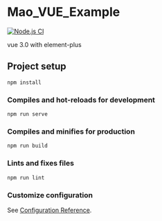 # Mao_VUE_Example

[![Node.js CI](https://github.com/MaoJianwei/Mao_VUE_Example/actions/workflows/node.js.yml/badge.svg)](https://github.com/MaoJianwei/Mao_VUE_Example/actions/workflows/node.js.yml)

vue 3.0 with element-plus

## Project setup
```
npm install
```

### Compiles and hot-reloads for development
```
npm run serve
```

### Compiles and minifies for production
```
npm run build
```

### Lints and fixes files
```
npm run lint
```

### Customize configuration
See [Configuration Reference](https://cli.vuejs.org/config/).
